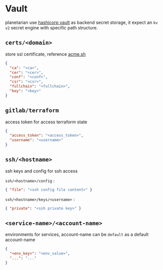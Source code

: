 # Vault

planetarian use [hashicorp vault](https://www.vaultproject.io/) as backend secret storage, it expect an `kv v2` secret engine with specific path structure.

## `certs/<domain>`

store ssl certificate, reference [acme.sh](https://github.com/acmesh-official/acme.sh)

```JSON
{
  "ca": "<ca>",
  "cer": "<cer>",
  "conf": "<conf>",
  "csr": "<csr>",
  "fullchain": "<fullchain>",
  "key": "<key>"
}
```

## `gitlab/terraform`

access token for access terraform state

```json
{
  "access_token": "<access_token>",
  "username": "<username>"
}
```

## `ssh/<hostname>`

ssh keys and config for ssh access

`ssh/<hostname>/config` :

```json
{ "file": "<ssh config file content>" }
```

`ssh/<hostname>/keys/<username>` :

```json
{ "private": "<ssh private key>" }
```

## `<service-name>/<account-name>`

environments for services, account-name can be `default` as a default account-name

```json
{
  "<env_key>": "<env_value>",
  "...": "..."
}
```
